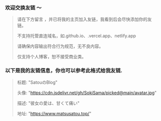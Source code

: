 ###  欢迎交换友链 ～ 

>  请在下方留言 ，并已将我的主页加入友链，我看到后会尽快添加你的友链。
> 
> 
> 不支持托管直连域名，如.github.io、.vercel.app、netlify.app 
> 
> 
> 请确保内容输出符合行为规范，无不良内容。
> 
> 仅支持个人博客，恕不接受商业类。
>


### 以下是我的友链信息，你也可以参考此格式给我友链.

> 标题: "SatouのBlog"
>
> 头像: "https://cdn.jsdelivr.net/gh/SokiSama/picked@main/avatar.jpg"
>
> 描述: "彼女の愛は、甘くて痛い"
>
> 地址: "https://www.matsusatou.top/"
